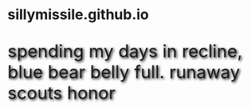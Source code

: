 # sillymissile.github.io
<p style="text-shadow: 2px 2px 5px black; font-size:35px">spending my days in recline, blue bear belly full. runaway scouts honor</p>
